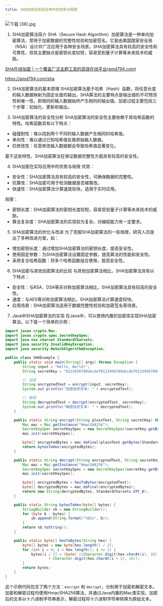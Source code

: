 ```yaml
---
title: SHA加密在实际应用中的优势与局限
---
```



![下载 (36).jpg](https://p1-juejin.byteimg.com/tos-cn-i-k3u1fbpfcp/fcbe8278df9a40f58d5141a8424c91d2~tplv-k3u1fbpfcp-jj-mark:0:0:0:0:q75.image#?w=1024&h=768&s=107745&e=jpg&b=7d746c)


1. SHA加密算法简介
SHA（Secure Hash Algorithm）加密算法是一种单向加密算法，常用于加密数据的完整性校验和加密签名。它是由美国国家安全局（NSA）设计并广泛应用于各种安全场景。SHA加密算法具有较高的安全性和可靠性，但其主要缺点是密钥长度较短，容易受到量子计算等未来技术的威胁。

[SHA在线加密 | 一个覆盖广泛主题工具的高效在线平台(amd794.com)](https://amd794.com/sha)

https://amd794.com/sha

2. SHA加密算法的基本原理
SHA加密算法基于哈希（Hash）函数，将任意长度的输入数据映射为固定长度的输出。SHA算法的主要特点是输出值的不可预测性和唯一性，即相同的输入数据始终产生相同的输出值。加密过程主要包括三个步骤：初始化、更新和输出。

3. SHA加密算法的安全性分析
SHA加密算法的安全性主要依赖于其哈希函数的特性。哈希函数具有以下特点：

- 碰撞耐性：难以找到两个不同的输入数据产生相同的哈希值。
- 单向性：难以通过已知哈希值反推原始输入数据。
- 抗修改性：任意修改输入数据都会导致哈希值显著变化。

基于这些特性，SHA加密算法在保证数据完整性方面具有较高的安全性。

4. SHA加密在实际应用中的优势与局限
优势：

- 安全性：SHA加密算法具有较高的安全性，可确保数据的完整性。
- 抗篡改：SHA加密可用于检测数据是否被篡改。
- 快速性：SHA加密算法计算速度较快，适用于实时应用。

局限：

- 密钥长度：SHA加密算法的密钥长度较短，容易受到量子计算等未来技术的威胁。
- 算法复杂度：SHA加密算法的实现较为复杂，对编程能力有一定要求。

5. SHA加密算法的优化与改进
为了克服SHA加密算法的一些局限，研究人员提出了多种改进方案，如：

- 增加密钥长度：通过增加SHA加密算法的密钥长度，提高安全性。
- 使用固定参数：为SHA加密算法设置固定参数，提高算法的性能和安全性。
- 采用复合哈希函数：将多个哈希函数组合使用，提高安全性。

6. SHA加密与其他加密算法的比较
与其他加密算法相比，SHA加密算法具有以下特点：

- 安全性：与RSA、DSA等非对称加密算法相比，SHA加密算法具有较高的安全性。
- 速度：与AES等对称加密算法相比，SHA加密算法计算速度较快。
- 应用场景：SHA加密算法适用于数据完整性校验和加密签名等场景。

7. Java中SHA加密算法的实现
在Java中，可以使用内置的加密库实现SHA加密算法。以下是一个简单的示例：
```java
import javax.crypto.Mac;
import javax.crypto.spec.SecretKeySpec;
import java.nio.charset.StandardCharsets;
import java.security.InvalidKeyException;
import java.security.NoSuchAlgorithmException;

public class SHAExample {
    public static void main(String[] args) throws Exception {
        String input = "Hello, World!";
        String secretKey = "0123456789abcdef0123456789abcdef0123456789abcdef";

        // 加密
        String encryptedText = encrypt(input, secretKey);
        System.out.println("加密后的文本: " + encryptedText);

        // 解密
        String decryptedText = decrypt(encryptedText, secretKey);
        System.out.println("解密后的文本: " + decryptedText);
    }

    public static String encrypt(String plainText, String secretKey) throws Exception {
        Mac mac = Mac.getInstance("HmacSHA256");
        SecretKeySpec secretKeySpec = new SecretKeySpec(secretKey.getBytes(StandardCharsets.UTF_8), "HmacSHA256");
        mac.init(secretKeySpec);

        byte[] encryptedBytes = mac.doFinal(plainText.getBytes(StandardCharsets.UTF_8));
        return bytesToHex(encryptedBytes);
    }

    public static String decrypt(String encryptedText, String secretKey) throws Exception {
        Mac mac = Mac.getInstance("HmacSHA256");
        SecretKeySpec secretKeySpec = new SecretKeySpec(secretKey.getBytes(StandardCharsets.UTF_8), "HmacSHA256");
        mac.init(secretKeySpec);

        byte[] encryptedBytes = hexToBytes(encryptedText);
        byte[] decryptedBytes = mac.doFinal(encryptedBytes);
        return new String(decryptedBytes, StandardCharsets.UTF_8);
    }

    public static String bytesToHex(byte[] bytes) {
        StringBuilder sb = new StringBuilder();
        for (byte b : bytes) {
            sb.append(String.format("%02x", b));
        }
        return sb.toString();
    }

    public static byte[] hexToBytes(String hex) {
        byte[] bytes = new byte[hex.length() / 2];
        for (int i = 0; i < hex.length(); i += 2) {
            bytes[i / 2] = (byte) ((Character.digit(hex.charAt(i), 16) << 4)
                    + Character.digit(hex.charAt(i + 1), 16));
        }
        return bytes;
    }
}
```

这个示例代码包含了两个方法：`encrypt` 和 `decrypt`，分别用于加密和解密文本。加密和解密过程均使用HmacSHA256算法，并通过Java内置的Mac类实现。加密后的文本以十六进制字符串表示，解密过程将十六进制字符串转换为原始文本。

